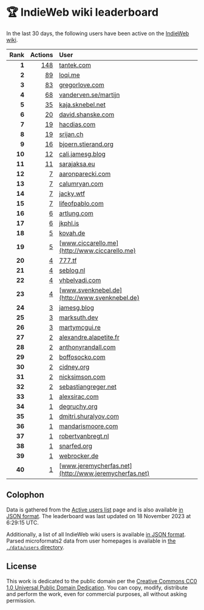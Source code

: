 # 🏆 IndieWeb wiki leaderboard

In the last 30 days, the following users have been active on the [IndieWeb wiki](https://indieweb.org).

| Rank | Actions | User |
|-----:|--------:|:-----|
| **1** | [148](https://indieweb.org/Special:Contributions/Tantek.com) | [tantek.com](http://tantek.com) |
| **2** | [89](https://indieweb.org/Special:Contributions/Loqi.me) | [loqi.me](http://loqi.me) |
| **3** | [83](https://indieweb.org/Special:Contributions/Gregorlove.com) | [gregorlove.com](http://gregorlove.com) |
| **4** | [68](https://indieweb.org/Special:Contributions/Vanderven.se_martijn) | [vanderven.se/martijn](http://vanderven.se/martijn) |
| **5** | [35](https://indieweb.org/Special:Contributions/Kaja.sknebel.net) | [kaja.sknebel.net](http://kaja.sknebel.net) |
| **6** | [20](https://indieweb.org/Special:Contributions/David.shanske.com) | [david.shanske.com](http://david.shanske.com) |
| **7** | [19](https://indieweb.org/Special:Contributions/Hacdias.com) | [hacdias.com](http://hacdias.com) |
| **8** | [19](https://indieweb.org/Special:Contributions/Srijan.ch) | [srijan.ch](http://srijan.ch) |
| **9** | [16](https://indieweb.org/Special:Contributions/Bjoern.stierand.org) | [bjoern.stierand.org](http://bjoern.stierand.org) |
| **10** | [12](https://indieweb.org/Special:Contributions/Cali.jamesg.blog) | [cali.jamesg.blog](http://cali.jamesg.blog) |
| **11** | [11](https://indieweb.org/Special:Contributions/Sarajaksa.eu) | [sarajaksa.eu](http://sarajaksa.eu) |
| **12** | [7](https://indieweb.org/Special:Contributions/Aaronparecki.com) | [aaronparecki.com](http://aaronparecki.com) |
| **13** | [7](https://indieweb.org/Special:Contributions/Calumryan.com) | [calumryan.com](http://calumryan.com) |
| **14** | [7](https://indieweb.org/Special:Contributions/Jacky.wtf) | [jacky.wtf](http://jacky.wtf) |
| **15** | [7](https://indieweb.org/Special:Contributions/Lifeofpablo.com) | [lifeofpablo.com](http://lifeofpablo.com) |
| **16** | [6](https://indieweb.org/Special:Contributions/Artlung.com) | [artlung.com](http://artlung.com) |
| **17** | [6](https://indieweb.org/Special:Contributions/Jkphl.is) | [jkphl.is](http://jkphl.is) |
| **18** | [5](https://indieweb.org/Special:Contributions/Kovah.de) | [kovah.de](http://kovah.de) |
| **19** | [5](https://indieweb.org/Special:Contributions/Www.ciccarello.me) | [www.ciccarello.me](http://www.ciccarello.me) |
| **20** | [4](https://indieweb.org/Special:Contributions/777.tf) | [777.tf](http://777.tf) |
| **21** | [4](https://indieweb.org/Special:Contributions/Seblog.nl) | [seblog.nl](http://seblog.nl) |
| **22** | [4](https://indieweb.org/Special:Contributions/Vhbelvadi.com) | [vhbelvadi.com](http://vhbelvadi.com) |
| **23** | [4](https://indieweb.org/Special:Contributions/Www.svenknebel.de) | [www.svenknebel.de](http://www.svenknebel.de) |
| **24** | [3](https://indieweb.org/Special:Contributions/Jamesg.blog) | [jamesg.blog](http://jamesg.blog) |
| **25** | [3](https://indieweb.org/Special:Contributions/Marksuth.dev) | [marksuth.dev](http://marksuth.dev) |
| **26** | [3](https://indieweb.org/Special:Contributions/Martymcgui.re) | [martymcgui.re](http://martymcgui.re) |
| **27** | [2](https://indieweb.org/Special:Contributions/Alexandre.alapetite.fr) | [alexandre.alapetite.fr](http://alexandre.alapetite.fr) |
| **28** | [2](https://indieweb.org/Special:Contributions/Anthonyrandall.com) | [anthonyrandall.com](http://anthonyrandall.com) |
| **29** | [2](https://indieweb.org/Special:Contributions/Boffosocko.com) | [boffosocko.com](http://boffosocko.com) |
| **30** | [2](https://indieweb.org/Special:Contributions/Cidney.org) | [cidney.org](http://cidney.org) |
| **31** | [2](https://indieweb.org/Special:Contributions/Nicksimson.com) | [nicksimson.com](http://nicksimson.com) |
| **32** | [2](https://indieweb.org/Special:Contributions/Sebastiangreger.net) | [sebastiangreger.net](http://sebastiangreger.net) |
| **33** | [1](https://indieweb.org/Special:Contributions/Alexsirac.com) | [alexsirac.com](http://alexsirac.com) |
| **34** | [1](https://indieweb.org/Special:Contributions/Degruchy.org) | [degruchy.org](http://degruchy.org) |
| **35** | [1](https://indieweb.org/Special:Contributions/Dmitri.shuralyov.com) | [dmitri.shuralyov.com](http://dmitri.shuralyov.com) |
| **36** | [1](https://indieweb.org/Special:Contributions/Mandarismoore.com) | [mandarismoore.com](http://mandarismoore.com) |
| **37** | [1](https://indieweb.org/Special:Contributions/Robertvanbregt.nl) | [robertvanbregt.nl](http://robertvanbregt.nl) |
| **38** | [1](https://indieweb.org/Special:Contributions/Snarfed.org) | [snarfed.org](http://snarfed.org) |
| **39** | [1](https://indieweb.org/Special:Contributions/Webrocker.de) | [webrocker.de](http://webrocker.de) |
| **40** | [1](https://indieweb.org/Special:Contributions/Www.jeremycherfas.net) | [www.jeremycherfas.net](http://www.jeremycherfas.net) |


## Colophon

Data is gathered from the [Active users list](https://indieweb.org/Special:ActiveUsers) page and is also available [in JSON format](https://github.com/jgarber623/indieweb-wiki-leaderboard/blob/main/data/leaderboard.json). The leaderboard was last updated on 18 November 2023 at 6:29:15 UTC.

Additionally, a list of all IndieWeb wiki users is available [in JSON format](https://github.com/jgarber623/indieweb-wiki-leaderboard/blob/main/data/users.json). Parsed microformats2 data from user homepages is available in [the `./data/users` directory](https://github.com/jgarber623/indieweb-wiki-leaderboard/blob/main/data/users).

## License

This work is dedicated to the public domain per the [Creative Commons CC0 1.0 Universal Public Domain Dedication](https://creativecommons.org/publicdomain/zero/1.0/). You can copy, modify, distribute and perform the work, even for commercial purposes, all without asking permission.

